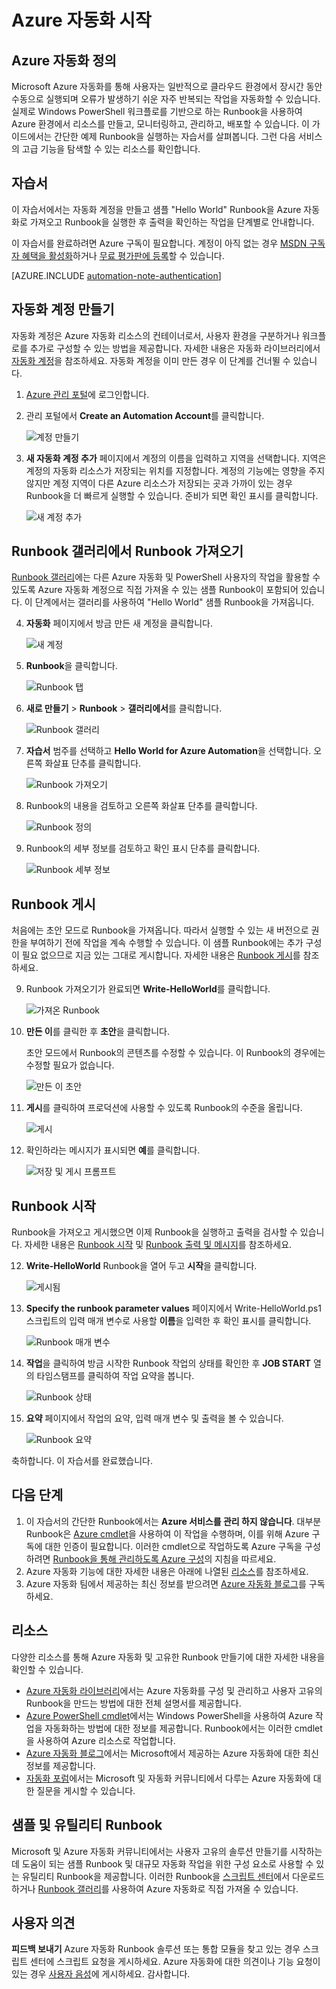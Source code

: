 <properties
	pageTitle="Azure 자동화 시작"
	description="Azure에서 자동화 작업을 가져오고 실행하는 방법에 대해 알아봅니다."
	services="automation"
	documentationCenter=""
	authors="bwren"
	manager="stevenka"
	editor=""/>

<tags
	ms.service="automation"
	ms.workload="tbd"
	ms.tgt_pltfrm="na"
	ms.devlang="na"
	ms.topic="hero-article" 
	ms.date="05/19/2015"
	ms.author="bwren"/>


# Azure 자동화 시작

## Azure 자동화 정의

Microsoft Azure 자동화를 통해 사용자는 일반적으로 클라우드 환경에서 장시간 동안 수동으로 실행되며 오류가 발생하기 쉬운 자주 반복되는 작업을 자동화할 수 있습니다. 실제로 Windows PowerShell 워크플로를 기반으로 하는 Runbook을 사용하여 Azure 환경에서 리소스를 만들고, 모니터링하고, 관리하고, 배포할 수 있습니다. 이 가이드에서는 간단한 예제 Runbook을 실행하는 자습서를 살펴봅니다. 그런 다음 서비스의 고급 기능을 탐색할 수 있는 리소스를 확인합니다.

## 자습서
이 자습서에서는 자동화 계정을 만들고 샘플 "Hello World" Runbook을 Azure 자동화로 가져오고 Runbook을 실행한 후 출력을 확인하는 작업을 단계별로 안내합니다.

이 자습서를 완료하려면 Azure 구독이 필요합니다. 계정이 아직 없는 경우 [MSDN 구독자 혜택을 활성화](../pricing/member-offers/msdn-benefits-details/)하거나 [무료 평가판에 등록](../pricing/free-trial.md)</a>할 수 있습니다.

[AZURE.INCLUDE [automation-note-authentication](../../includes/automation-note-authentication.md)]

## <a name="automationaccount"></a>자동화 계정 만들기

자동화 계정은 Azure 자동화 리소스의 컨테이너로서, 사용자 환경을 구분하거나 워크플로를 추가로 구성할 수 있는 방법을 제공합니다. 자세한 내용은 자동화 라이브러리에서 [자동화 계정](http://aka.ms/runbookauthor/azure/automationaccounts)을 참조하세요. 자동화 계정을 이미 만든 경우 이 단계를 건너뛸 수 있습니다.

1.	[Azure 관리 포털](http://manage.windowsazure.com)에 로그인합니다.

2.	관리 포털에서 **Create an Automation Account**를 클릭합니다.

	![계정 만들기](./media/automation-create-runbook-from-samples/automation_01_CreateAccount.png)

3.	**새 자동화 계정 추가** 페이지에서 계정의 이름을 입력하고 지역을 선택합니다. 지역은 계정의 자동화 리소스가 저장되는 위치를 지정합니다. 계정의 기능에는 영향을 주지 않지만 계정 지역이 다른 Azure 리소스가 저장되는 곳과 가까이 있는 경우 Runbook을 더 빠르게 실행할 수 있습니다. 준비가 되면 확인 표시를 클릭합니다.

	![새 계정 추가](./media/automation-create-runbook-from-samples/automation_02_addnewautoacct.png)

## <a name="importrunbook"></a>Runbook 갤러리에서 Runbook 가져오기

[Runbook 갤러리](http://aka.ms/runbookgallery)에는 다른 Azure 자동화 및 PowerShell 사용자의 작업을 활용할 수 있도록 Azure 자동화 계정으로 직접 가져올 수 있는 샘플 Runbook이 포함되어 있습니다. 이 단계에서는 갤러리를 사용하여 "Hello World" 샘플 Runbook을 가져옵니다.

4.	**자동화** 페이지에서 방금 만든 새 계정을 클릭합니다.

	![새 계정](./media/automation-create-runbook-from-samples/automation_03_NewAutoAcct.png)

5.	**Runbook**을 클릭합니다.

	![Runbook 탭](./media/automation-create-runbook-from-samples/automation_04_RunbooksTab.png)

6.	**새로 만들기** > **Runbook** > **갤러리에서**를 클릭합니다.

	![Runbook 갤러리](./media/automation-create-runbook-from-samples/automation_05_ImportGallery.png)

7.  **자습서** 범주를 선택하고 **Hello World for Azure Automation**을 선택합니다. 오른쪽 화살표 단추를 클릭합니다.

	![Runbook 가져오기](./media/automation-create-runbook-from-samples/automation_06_ImportRunbook.png)

8.  Runbook의 내용을 검토하고 오른쪽 화살표 단추를 클릭합니다.

	![Runbook 정의](./media/automation-create-runbook-from-samples/automation_07_RunbookDefinition.png)

8.	Runbook의 세부 정보를 검토하고 확인 표시 단추를 클릭합니다.

	![Runbook 세부 정보](./media/automation-create-runbook-from-samples/automation_08_RunbookDetails.png)

## <a name="publishrunbook"></a>Runbook 게시

처음에는 초안 모드로 Runbook을 가져옵니다. 따라서 실행할 수 있는 새 버전으로 권한을 부여하기 전에 작업을 계속 수행할 수 있습니다. 이 샘플 Runbook에는 추가 구성이 필요 없으므로 지금 있는 그대로 게시합니다. 자세한 내용은 [Runbook 게시](http://aka.ms/runbookauthor/azure/publishrunbook)를 참조하세요.

9.	Runbook 가져오기가 완료되면 **Write-HelloWorld**를 클릭합니다.

	![가져온 Runbook](./media/automation-create-runbook-from-samples/automation_07_ImportedRunbook.png)

9.	**만든 이**를 클릭한 후 **초안**을 클릭합니다.

	초안 모드에서 Runbook의 콘텐츠를 수정할 수 있습니다. 이 Runbook의 경우에는 수정할 필요가 없습니다.

	![만든 이 초안](./media/automation-create-runbook-from-samples/automation_08_AuthorDraft.png)

10.	**게시**를 클릭하여 프로덕션에 사용할 수 있도록 Runbook의 수준을 올립니다.

	![게시](./media/automation-create-runbook-from-samples/automation_085_Publish.png)

11.	확인하라는 메시지가 표시되면 **예**를 클릭합니다.

	![저장 및 게시 프롬프트](./media/automation-create-runbook-from-samples/automation_09_SavePubPrompt.png)

## <a name="startrunbook"></a>Runbook 시작

Runbook을 가져오고 게시했으면 이제 Runbook을 실행하고 출력을 검사할 수 있습니다. 자세한 내용은 [Runbook 시작](http://aka.ms/runbookauthor/azure/startrunbook) 및 [Runbook 출력 및 메시지](http://aka.ms/runbookauthor/azure/runbookoutput)를 참조하세요.

12.	**Write-HelloWorld** Runbook을 열어 두고 **시작**을 클릭합니다.

	![게시됨](./media/automation-create-runbook-from-samples/automation_10_PublishStart.png)

13.	**Specify the runbook parameter values** 페이지에서 Write-HelloWorld.ps1 스크립트의 입력 매개 변수로 사용할 **이름**을 입력한 후 확인 표시를 클릭합니다.

	![Runbook 매개 변수](./media/automation-create-runbook-from-samples/automation_11_RunbookParams.png)

14.	**작업**을 클릭하여 방금 시작한 Runbook 작업의 상태를 확인한 후 **JOB START** 열의 타임스탬프를 클릭하여 작업 요약을 봅니다.

	![Runbook 상태](./media/automation-create-runbook-from-samples/automation_12_RunbookStatus.png)

15.	**요약** 페이지에서 작업의 요약, 입력 매개 변수 및 출력을 볼 수 있습니다.

	![Runbook 요약](./media/automation-create-runbook-from-samples/automation_13_RunbookSummary_callouts.png)

축하합니다. 이 자습서를 완료했습니다.

## <a name="nextsteps"></a>다음 단계
1. 이 자습서의 간단한 Runbook에서는 **Azure 서비스를 관리 하지 않습니다**. 대부분 Runbook은 [Azure cmdlet](http://msdn.microsoft.com/library/jj156055.aspx)을 사용하여 이 작업을 수행하며, 이를 위해 Azure 구독에 대한 인증이 필요합니다. 이러한 cmdlet으로 작업하도록 Azure 구독을 구성하려면 [Runbook을 통해 관리하도록 Azure 구성](http://aka.ms/azureautomationauthentication)의 지침을 따르세요.  
2. Azure 자동화 기능에 대한 자세한 내용은 아래에 나열된 [리소스](#resources)를 참조하세요.
3. Azure 자동화 팀에서 제공하는 최신 정보를 받으려면 [Azure 자동화 블로그](http://azure.microsoft.com/blog/tag/azure-automation)를 구독하세요.

## <a name="resources"></a>리소스

다양한 리소스를 통해 Azure 자동화 및 고유한 Runbook 만들기에 대한 자세한 내용을 확인할 수 있습니다.

- [Azure 자동화 라이브러리](http://go.microsoft.com/fwlink/p/?LinkId=392860)에서는 Azure 자동화를 구성 및 관리하고 사용자 고유의 Runbook을 만드는 방법에 대한 전체 설명서를 제공합니다.
- [Azure PowerShell cmdlet](http://msdn.microsoft.com/library/jj156055.aspx)에서는 Windows PowerShell을 사용하여 Azure 작업을 자동화하는 방법에 대한 정보를 제공합니다. Runbook에서는 이러한 cmdlet을 사용하여 Azure 리소스로 작업합니다.
- [Azure 자동화 블로그](http://azure.microsoft.com/blog/tag/azure-automation)에서는 Microsoft에서 제공하는 Azure 자동화에 대한 최신 정보를 제공합니다.
- [자동화 포럼](http://go.microsoft.com/fwlink/p/?LinkId=390561)에서는 Microsoft 및 자동화 커뮤니티에서 다루는 Azure 자동화에 대한 질문을 게시할 수 있습니다.


## 샘플 및 유틸리티 Runbook

Microsoft 및 Azure 자동화 커뮤니티에서는 사용자 고유의 솔루션 만들기를 시작하는 데 도움이 되는 샘플 Runbook 및 대규모 자동화 작업을 위한 구성 요소로 사용할 수 있는 유틸리티 Runbook을 제공합니다. 이러한 Runbook을 [스크립트 센터](http://go.microsoft.com/fwlink/p/?LinkId=393029)에서 다운로드하거나 [Runbook 갤러리](http://aka.ms/runbookgallery)를 사용하여 Azure 자동화로 직접 가져올 수 있습니다.


## 사용자 의견

**피드백 보내기** Azure 자동화 Runbook 솔루션 또는 통합 모듈을 찾고 있는 경우 스크립트 센터에 스크립트 요청을 게시하세요. Azure 자동화에 대한 의견이나 기능 요청이 있는 경우 [사용자 음성](http://feedback.windowsazure.com/forums/34192--general-feedback)에 게시하세요. 감사합니다.
 

<!---HONumber=August15_HO6-->